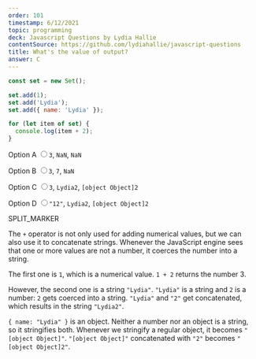 ```yaml
---
order: 101
timestamp: 6/12/2021
topic: programming
deck: Javascript Questions by Lydia Hallie
contentSource: https://github.com/lydiahallie/javascript-questions
title: What's the value of output?
answer: C
---
```


  

```javascript
const set = new Set();

set.add(1);
set.add('Lydia');
set.add({ name: 'Lydia' });

for (let item of set) {
  console.log(item + 2);
}
```


<label for="option-A">Option A</label>
<input type="radio" name="answer-option" id="option-A" value="A">`3`, `NaN`, `NaN`</input>
    

<label for="option-B">Option B</label>
<input type="radio" name="answer-option" id="option-B" value="B">`3`, `7`, `NaN`</input>
    

<label for="option-C">Option C</label>
<input type="radio" name="answer-option" id="option-C" value="C">`3`, `Lydia2`, `[object Object]2`</input>
    

<label for="option-D">Option D</label>
<input type="radio" name="answer-option" id="option-D" value="D">`"12"`, `Lydia2`, `[object Object]2`</input>
    




SPLIT_MARKER

The `+` operator is not only used for adding numerical values, but we can also use it to concatenate strings. Whenever the JavaScript engine sees that one or more values are not a number, it coerces the number into a string.

The first one is `1`, which is a numerical value. `1 + 2` returns the number 3.

However, the second one is a string `"Lydia"`. `"Lydia"` is a string and `2` is a number: `2` gets coerced into a string. `"Lydia"` and `"2"` get concatenated, which results in the string `"Lydia2"`.

`{ name: "Lydia" }` is an object. Neither a number nor an object is a string, so it stringifies both. Whenever we stringify a regular object, it becomes `"[object Object]"`. `"[object Object]"` concatenated with `"2"` becomes `"[object Object]2"`.



